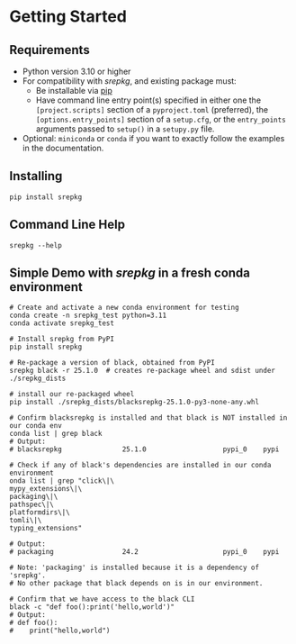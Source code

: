 # Getting Started

## Requirements

- Python version 3.10 or higher
- For compatibility with *srepkg*, and existing package must:
  * Be installable via [pip](https://pip.pypa.io/en/stable/installation/#)
  * Have command line entry point(s) specified in either one the `[project.scripts]` section of a `pyproject.toml` (preferred), the `[options.entry_points]` section of a  `setup.cfg`, or the `entry_points` arguments passed to `setup()` in a `setupy.py` file.
- Optional: `miniconda` or `conda` if you want to exactly follow the examples in the documentation.

## Installing

```shell
pip install srepkg
```

## Command Line Help
```shell
srepkg --help
```

## Simple Demo with *srepkg* in a fresh conda environment

```shell
# Create and activate a new conda environment for testing
conda create -n srepkg_test python=3.11
conda activate srepkg_test

# Install srepkg from PyPI
pip install srepkg

# Re-package a version of black, obtained from PyPI
srepkg black -r 25.1.0  # creates re-package wheel and sdist under ./srepkg_dists

# install our re-packaged wheel
pip install ./srepkg_dists/blacksrepkg-25.1.0-py3-none-any.whl

# Confirm blacksrepkg is installed and that black is NOT installed in our conda env
conda list | grep black
# Output:
# blacksrepkg               25.1.0                   pypi_0    pypi

# Check if any of black's dependencies are installed in our conda environment
onda list | grep "click\|\
mypy_extensions\|\
packaging\|\
pathspec\|\
platformdirs\|\
tomli\|\
typing_extensions"

# Output:
# packaging                 24.2                     pypi_0    pypi

# Note: 'packaging' is installed because it is a dependency of 'srepkg'.
# No other package that black depends on is in our environment.

# Confirm that we have access to the black CLI
black -c "def foo():print('hello,world')"
# Output:
# def foo():
#    print("hello,world")
```